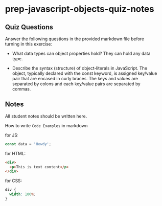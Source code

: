 # prep-javascript-objects-quiz-notes

## Quiz Questions

Answer the following questions in the provided markdown file before turning in this exercise:

- What data types can object properties hold?
  They can hold any data type.

- Describe the syntax (structure) of object-literals in JavaScript.
  The object, typically declared with the const keyword, is assigned key/value pair that are encased in curly braces. The keys and values are separated by colons and each key/value pairs are separated by commas.

## Notes

All student notes should be written here.

How to write `Code Examples` in markdown

for JS:

```javascript
const data = 'Howdy';
```

for HTML:

```html
<div>
  <p>This is text content</p>
</div>
```

for CSS:

```css
div {
  width: 100%;
}
```
